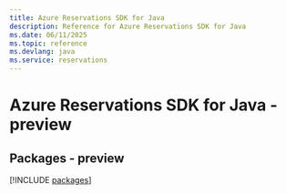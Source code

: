 ```yaml
---
title: Azure Reservations SDK for Java
description: Reference for Azure Reservations SDK for Java
ms.date: 06/11/2025
ms.topic: reference
ms.devlang: java
ms.service: reservations
---
```

# Azure Reservations SDK for Java - preview
## Packages - preview
[!INCLUDE [packages](reservations-index.md)]